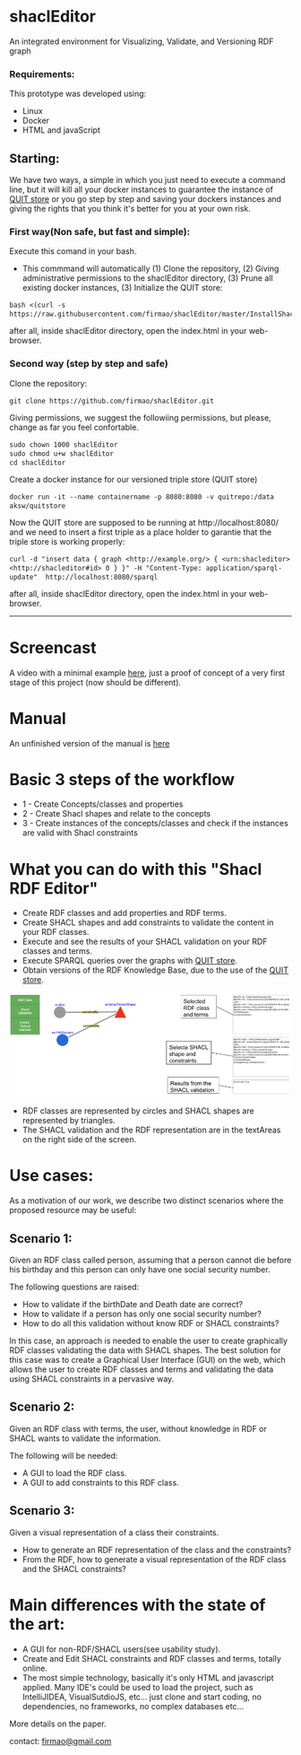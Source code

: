 # shaclEditor
An integrated environment for Visualizing, Validate, and Versioning RDF graph

### Requirements:
This prototype was developed using:
- Linux
- Docker
- HTML and javaScript

## Starting:
We have two ways, a simple in which you just need to execute a command line, but it will kill all your docker instances to guarantee the instance of [QUIT store](https://github.com/AKSW/QuitStore/) or you go step by step and saving your dockers instances and giving the rights that you think it's better for you at your own risk.

### First way(Non safe, but fast and simple):
Execute this comand in your bash. 
- This commmand will automatically (1) Clone the repository, (2) Giving administrative permissions to the shaclEditor directory, (3) Prune all existing docker instances, (3) Initialize the QUIT store:
```
bash <(curl -s https://raw.githubusercontent.com/firmao/shaclEditor/master/InstallShaclEditor.sh)
```
after all, inside shaclEditor directory, open the index.html in your web-browser.

### Second way (step by step and safe)
Clone the repository:
```
git clone https://github.com/firmao/shaclEditor.git
```
Giving permissions, we suggest the followiing permissions, but please, change as far you feel confortable.
```
sudo chown 1000 shaclEditor
sudo chmod u+w shaclEditor
cd shaclEditor
```
Create a docker instance for our versioned triple store (QUIT store)
```
docker run -it --name containername -p 8080:8080 -v quitrepo:/data aksw/quitstore
```
Now the QUIT store are supposed to be running at http://localhost:8080/ and we need to insert a first triple as a place holder to garantie that the triple store is working properly:
```
curl -d "insert data { graph <http://example.org/> { <urn:shacleditor> <http://shacleditor#id> 0 } }" -H "Content-Type: application/sparql-update"  http://localhost:8080/sparql
```
after all, inside shaclEditor directory, open the index.html in your web-browser.
____________________
# Screencast
A video with a minimal example [here](https://youtu.be/c_3CL3FqVlw), just a proof of concept of a very first stage of this project (now should be different).

# Manual
An unfinished version of the manual is [here](https://docs.google.com/document/d/1nIH84Lys71Trthr5-oNZGwZgfwD6RbWXOZqAJ387evo/edit?usp=sharing)

# Basic 3 steps of the workflow

- 1 - Create Concepts/classes and properties
- 2 - Create Shacl shapes and relate to the concepts
- 3 - Create instances of the concepts/classes and check if the instances are valid with Shacl constraints 

# What you can do with this "Shacl RDF Editor"

- Create RDF classes and add properties and RDF terms.
- Create SHACL shapes and add constraints to validate the content in your RDF classes.
- Execute and see the results of your SHACL validation on your RDF classes and terms.
- Execute SPARQL queries over the graphs with [QUIT store](https://github.com/AKSW/QuitStore/).
- Obtain versions of the RDF Knowledge Base, due to the use of the [QUIT store](https://github.com/AKSW/QuitStore/).

<img src="shaclEditorscreen.png">

- RDF classes are represented by circles and SHACL shapes are represented by triangles.
- The SHACL validation and the RDF representation are in the textAreas on the right side of the screen.

# Use cases:
As a motivation of our work, we describe two distinct scenarios where the proposed resource may be useful:

## Scenario 1: 
Given an RDF class called person, assuming that a person cannot die before his birthday and this person can only have one social security number.

The following questions are raised:
- How to validate if the birthDate and Death date are correct?
- How to validate if a person has only one social security number?
- How to do all this validation without know RDF or SHACL constraints?

In this case, an approach is needed to enable the user to create graphically RDF classes validating the data with SHACL shapes.
The best solution for this case was to create a Graphical User Interface (GUI) on the web, which allows the user to create RDF classes and terms and validating the data using SHACL constraints in a pervasive way.

## Scenario 2:
Given an RDF class with terms, the user, without knowledge in RDF or SHACL wants to validate the information.

The following will be needed:

- A GUI to load the RDF class.
- A GUI to add constraints to this RDF class.

## Scenario 3:
Given a visual representation of a class their constraints.

- How to generate an RDF representation of the class and the constraints?
- From the RDF, how to generate a visual representation of the RDF class and the SHACL constraints?

# Main differences with the state of the art:
- A GUI for non-RDF/SHACL users(see usability study).
- Create and Edit SHACL constraints and RDF classes and terms, totally online.
- The most simple technology, basically it's only HTML and javascript applied. Many IDE's could be used to load the project, such as IntelliJIDEA, VisualSutdioJS, etc... just clone and start coding, no dependencies, no frameworks, no complex databases etc...

More details on the paper. 


contact:
firmao@gmail.com
